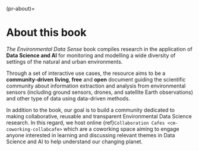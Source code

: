 (pr-about)=
# About this book

_The Environmental Data Sense_ book compiles research in the application of **Data Science and AI** for monitoring and modelling a wide diversity of settings of the natural and urban environments. 

Through a set of interactive use cases, the resource aims to be a **community-driven** **living**, **free** and **open** document guiding the scientific community about information extraction and analysis from environmental sensors (including ground sensors, drones, and satellite Earth observations) and other type of data using data-driven methods. 

In addition to the book, our goal is to build a community dedicated to making collaborative, reusable and transparent Environmental Data Science research. In this regard, we host online {ref}`Collaboration Cafes <cm-coworking-collabcafe>` which are a coworking space aiming to engage anyone interested in learning and discussing relevant themes in Data Science and AI to help understand our changing planet.
